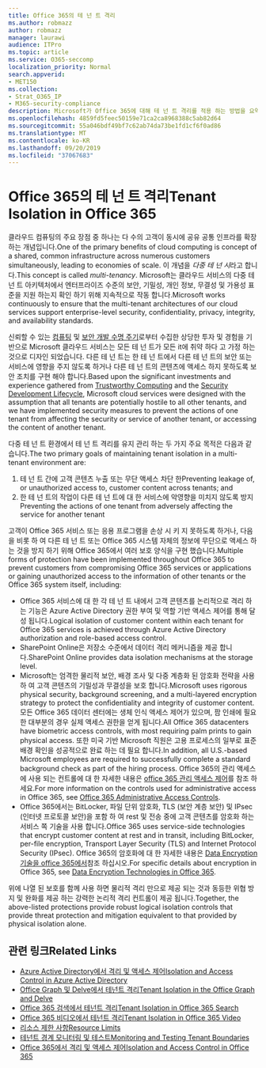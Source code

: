 ```yaml
---
title: Office 365의 테 넌 트 격리
ms.author: robmazz
author: robmazz
manager: laurawi
audience: ITPro
ms.topic: article
ms.service: O365-seccomp
localization_priority: Normal
search.appverid:
- MET150
ms.collection:
- Strat_O365_IP
- M365-security-compliance
description: Microsoft가 Office 365에 대해 테 넌 트 격리를 적용 하는 방법을 요약해 서 설명 합니다.
ms.openlocfilehash: 4859fd5feec50159e71ca2ca8968388c5ab82d64
ms.sourcegitcommit: 55a046bdf49bf7c62ab74da73be1fd1cf6f0ad86
ms.translationtype: MT
ms.contentlocale: ko-KR
ms.lasthandoff: 09/20/2019
ms.locfileid: "37067683"
---
```

# <a name="tenant-isolation-in-office-365"></a><span data-ttu-id="037a8-103">Office 365의 테 넌 트 격리</span><span class="sxs-lookup"><span data-stu-id="037a8-103">Tenant Isolation in Office 365</span></span>

<span data-ttu-id="037a8-104">클라우드 컴퓨팅의 주요 장점 중 하나는 다 수의 고객이 동시에 공유 공통 인프라를 확장 하는 개념입니다.</span><span class="sxs-lookup"><span data-stu-id="037a8-104">One of the primary benefits of cloud computing is concept of a shared, common infrastructure across numerous customers simultaneously, leading to economies of scale.</span></span> <span data-ttu-id="037a8-105">이 개념을 *다중 테 넌 시*라고 합니다.</span><span class="sxs-lookup"><span data-stu-id="037a8-105">This concept is called *multi-tenancy*.</span></span> <span data-ttu-id="037a8-106">Microsoft는 클라우드 서비스의 다중 테 넌 트 아키텍처에서 엔터프라이즈 수준의 보안, 기밀성, 개인 정보, 무결성 및 가용성 표준을 지원 하는지 확인 하기 위해 지속적으로 작동 합니다.</span><span class="sxs-lookup"><span data-stu-id="037a8-106">Microsoft works continuously to ensure that the multi-tenant architectures of our cloud services support enterprise-level security, confidentiality, privacy, integrity, and availability standards.</span></span>

<span data-ttu-id="037a8-107">신뢰할 수 있는 [컴퓨팅](https://www.microsoft.com/en-us/twc/default.aspx) 및 [보안 개발 수명 주기](http://www.microsoft.com/security/sdl/default.aspx)로부터 수집한 상당한 투자 및 경험을 기반으로 Microsoft 클라우드 서비스는 모든 테 넌 트가 모든 it에 취약 하다 고 가정 하는 것으로 디자인 되었습니다. 다른 테 넌 트는 한 테 넌 트에서 다른 테 넌 트의 보안 또는 서비스에 영향을 주지 않도록 하거나 다른 테 넌 트의 콘텐츠에 액세스 하지 못하도록 보안 조치를 구현 해야 합니다.</span><span class="sxs-lookup"><span data-stu-id="037a8-107">Based upon the significant investments and experience gathered from [Trustworthy Computing](https://www.microsoft.com/en-us/twc/default.aspx) and the [Security Development Lifecycle](http://www.microsoft.com/security/sdl/default.aspx), Microsoft cloud services were designed with the assumption that all tenants are potentially hostile to all other tenants, and we have implemented security measures to prevent the actions of one tenant from affecting the security or service of another tenant, or accessing the content of another tenant.</span></span>

<span data-ttu-id="037a8-108">다중 테 넌 트 환경에서 테 넌 트 격리를 유지 관리 하는 두 가지 주요 목적은 다음과 같습니다.</span><span class="sxs-lookup"><span data-stu-id="037a8-108">The two primary goals of maintaining tenant isolation in a multi-tenant environment are:</span></span>
1.  <span data-ttu-id="037a8-109">테 넌 트 간에 고객 콘텐츠 누출 또는 무단 액세스 차단 한</span><span class="sxs-lookup"><span data-stu-id="037a8-109">Preventing leakage of, or unauthorized access to, customer content across tenants; and</span></span>
2.  <span data-ttu-id="037a8-110">한 테 넌 트의 작업이 다른 테 넌 트에 대 한 서비스에 악영향을 미치지 않도록 방지</span><span class="sxs-lookup"><span data-stu-id="037a8-110">Preventing the actions of one tenant from adversely affecting the service for another tenant</span></span>

<span data-ttu-id="037a8-111">고객이 Office 365 서비스 또는 응용 프로그램을 손상 시 키 지 못하도록 하거나, 다음을 비롯 하 여 다른 테 넌 트 또는 Office 365 시스템 자체의 정보에 무단으로 액세스 하는 것을 방지 하기 위해 Office 365에서 여러 보호 양식을 구현 했습니다.</span><span class="sxs-lookup"><span data-stu-id="037a8-111">Multiple forms of protection have been implemented throughout Office 365 to prevent customers from compromising Office 365 services or applications or gaining unauthorized access to the information of other tenants or the Office 365 system itself, including:</span></span>
- <span data-ttu-id="037a8-112">Office 365 서비스에 대 한 각 테 넌 트 내에서 고객 콘텐츠를 논리적으로 격리 하는 기능은 Azure Active Directory 권한 부여 및 역할 기반 액세스 제어를 통해 달성 됩니다.</span><span class="sxs-lookup"><span data-stu-id="037a8-112">Logical isolation of customer content within each tenant for Office 365 services is achieved through Azure Active Directory authorization and role-based access control.</span></span>
- <span data-ttu-id="037a8-113">SharePoint Online은 저장소 수준에서 데이터 격리 메커니즘을 제공 합니다.</span><span class="sxs-lookup"><span data-stu-id="037a8-113">SharePoint Online provides data isolation mechanisms at the storage level.</span></span>
- <span data-ttu-id="037a8-114">Microsoft는 엄격한 물리적 보안, 배경 조사 및 다중 계층화 된 암호화 전략을 사용 하 여 고객 콘텐츠의 기밀성과 무결성을 보호 합니다.</span><span class="sxs-lookup"><span data-stu-id="037a8-114">Microsoft uses rigorous physical security, background screening, and a multi-layered encryption strategy to protect the confidentiality and integrity of customer content.</span></span> <span data-ttu-id="037a8-115">모든 Office 365 데이터 센터에는 생체 인식 액세스 제어가 있으며, 팜 인쇄에 필요한 대부분의 경우 실제 액세스 권한을 얻게 됩니다.</span><span class="sxs-lookup"><span data-stu-id="037a8-115">All Office 365 datacenters have biometric access controls, with most requiring palm prints to gain physical access.</span></span> <span data-ttu-id="037a8-116">또한 미국 기반 Microsoft 직원은 고용 프로세스의 일부로 표준 배경 확인을 성공적으로 완료 하는 데 필요 합니다.</span><span class="sxs-lookup"><span data-stu-id="037a8-116">In addition, all U.S.-based Microsoft employees are required to successfully complete a standard background check as part of the hiring process.</span></span> <span data-ttu-id="037a8-117">Office 365의 관리 액세스에 사용 되는 컨트롤에 대 한 자세한 내용은 [office 365 관리 액세스 제어](office-365-administrative-access-controls-overview.md)를 참조 하세요.</span><span class="sxs-lookup"><span data-stu-id="037a8-117">For more information on the controls used for administrative access in Office 365, see [Office 365 Administrative Access Controls](office-365-administrative-access-controls-overview.md).</span></span>
- <span data-ttu-id="037a8-118">Office 365에서는 BitLocker, 파일 단위 암호화, TLS (보안 계층 보안) 및 IPsec (인터넷 프로토콜 보안)을 포함 하 여 rest 및 전송 중에 고객 콘텐츠를 암호화 하는 서비스 쪽 기술을 사용 합니다.</span><span class="sxs-lookup"><span data-stu-id="037a8-118">Office 365 uses service-side technologies that encrypt customer content at rest and in transit, including BitLocker, per-file encryption, Transport Layer Security (TLS) and Internet Protocol Security (IPsec).</span></span> <span data-ttu-id="037a8-119">Office 365의 암호화에 대 한 자세한 내용은 [Data Encryption 기술을 office 365에서](/microsoft-365/compliance/office-365-encryption-in-the-microsoft-cloud-overview.md)참조 하십시오.</span><span class="sxs-lookup"><span data-stu-id="037a8-119">For specific details about encryption in Office 365, see [Data Encryption Technologies in Office 365](/microsoft-365/compliance/office-365-encryption-in-the-microsoft-cloud-overview.md).</span></span>

<span data-ttu-id="037a8-120">위에 나열 된 보호를 함께 사용 하면 물리적 격리 만으로 제공 되는 것과 동등한 위협 방지 및 완화를 제공 하는 강력한 논리적 격리 컨트롤이 제공 됩니다.</span><span class="sxs-lookup"><span data-stu-id="037a8-120">Together, the above-listed protections provide robust logical isolation controls that provide threat protection and mitigation equivalent to that provided by physical isolation alone.</span></span>

## <a name="related-links"></a><span data-ttu-id="037a8-121">관련 링크</span><span class="sxs-lookup"><span data-stu-id="037a8-121">Related Links</span></span>
- [<span data-ttu-id="037a8-122">Azure Active Directory에서 격리 및 액세스 제어</span><span class="sxs-lookup"><span data-stu-id="037a8-122">Isolation and Access Control in Azure Active Directory</span></span>](office-365-isolation-in-azure-active-directory.md)
- [<span data-ttu-id="037a8-123">Office Graph 및 Delve에서 테넌트 격리</span><span class="sxs-lookup"><span data-stu-id="037a8-123">Tenant Isolation in the Office Graph and Delve</span></span>](office-365-isolation-in-graph-and-delve.md)
- [<span data-ttu-id="037a8-124">Office 365 검색에서 테넌트 격리</span><span class="sxs-lookup"><span data-stu-id="037a8-124">Tenant Isolation in Office 365 Search</span></span>](office-365-isolation-in-office-365-search.md)
- [<span data-ttu-id="037a8-125">Office 365 비디오에서 테넌트 격리</span><span class="sxs-lookup"><span data-stu-id="037a8-125">Tenant Isolation in Office 365 Video</span></span>](office-365-isolation-in-office-365-video.md)
- [<span data-ttu-id="037a8-126">리소스 제한 사항</span><span class="sxs-lookup"><span data-stu-id="037a8-126">Resource Limits</span></span>](office-365-resource-limits.md)
- [<span data-ttu-id="037a8-127">테넌트 경계 모니터링 및 테스트</span><span class="sxs-lookup"><span data-stu-id="037a8-127">Monitoring and Testing Tenant Boundaries</span></span>](office-365-monitoring-and-testing.md)
- [<span data-ttu-id="037a8-128">Office 365에서 격리 및 액세스 제어</span><span class="sxs-lookup"><span data-stu-id="037a8-128">Isolation and Access Control in Office 365</span></span>](office-365-isolation-in-office-365.md)